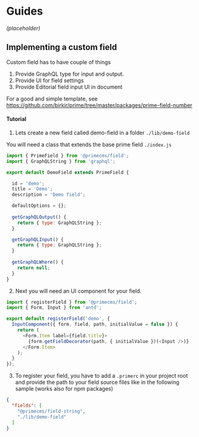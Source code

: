# Guides

<i>(placeholder)</i>

## Implementing a custom field

Custom field has to have couple of things

  1. Provide GraphQL type for input and output.
  2. Provide UI for field settings
  3. Provide Editorial field input UI in document

For a good and simple template, see https://github.com/birkir/prime/tree/master/packages/prime-field-number

#### Tutorial

1. Lets create a new field called demo-field in a folder `./lib/demo-field`

You will need a class that extends the base prime field `./index.js`
```js
import { PrimeField } from '@primecms/field';
import { GraphQLString } from 'graphql';

export default DemoField extends PrimeField {

  id = 'demo';
  title = 'Demo';
  description = 'Demo field';

  defaultOptions = {};
  
  getGraphQLOutput() {
    return { type: GraphQLString };
  }

  getGraphQLInput() {
    return { type: GraphQLString };
  }
  
  getGraphQLWhere() {
    return null;
  }
}
```

2. Next you will need an UI component for your field. 

```js
import { registerField } from '@primecms/field';
import { Form, Input } from 'antd';

export default registerField('demo', {
  InputComponent({ form, field, path, initialValue = false }) {
    return (
      <Form.Item label={field.title}>
        {form.getFieldDecorator(path, { initialValue })(<Input />)}
      </Form.Item>
    );
  }
});
```

3. To register your field, you have to add a `.primerc` in your project root and provide the path to your field source files like in the following sample (works also for npm packages)

```json
{
  "fields": [
    "@primecms/field-string",
    "./lib/demo-field"
  ]
}
```
